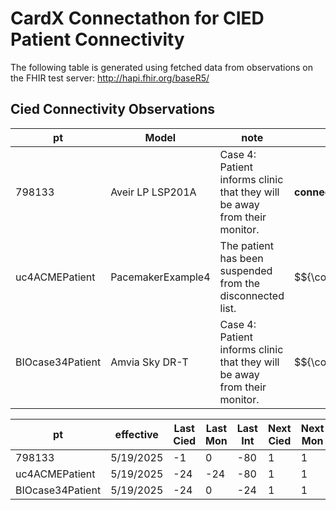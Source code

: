 # CardX Connectathon for CIED Patient Connectivity
The following table is generated using fetched data from observations on the FHIR test server: http://hapi.fhir.org/baseR5/


## Cied Connectivity Observations

| pt | Model | note | Status |   |
| --- | --- | --- | --- | --- |
| 798133 | Aveir LP LSP201A | Case 4: Patient informs clinic that they will be away from their monitor. | **connected** |  |
| uc4ACMEPatient | PacemakerExample4 | The patient has been suspended from the disconnected list. | $${\color{red}disconnected}$$ | suspended |
| BIOcase34Patient | Amvia Sky DR-T | Case 4: Patient informs clinic that they will be away from their monitor. | $${\color{red}disconnected}$$ |  |

| pt | effective | Last Cied | Last Mon | Last Int | Next Cied | Next Mon | Next Int |
| --- | --- | --- | --- | --- | --- | --- | --- |
| 798133 | 5/19/2025 | -1 | 0 | -80 | 1 | 1 | 11 |
| uc4ACMEPatient | 5/19/2025 | -24 | -24 | -80 | 1 | 1 | 11 |
| BIOcase34Patient | 5/19/2025 | -24 | 0 | -24 | 1 | 1 | 11 |

